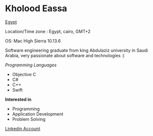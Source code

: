  #  Kholood Eassa 
 
 [Egypt](https://media.webjet.com.au/Images/cities/1200x472/CAI1.jpg)

Location/Time zone : Egypt, cairo, GMT+2 

OS: Mac High Sierra 10.13.6 

Software engineering graduate from king Abdulaziz university in Saudi Arabia,
very passionate about software and technologies :)


*Programming Languages*
+ Objective C
+ C#
+ C++
+ Swift

**Interested in**
- Programming
- Application Development
- Problem Solving

[Linkedin Account](https://www.linkedin.com/in/kholood-eassa-44220996)
